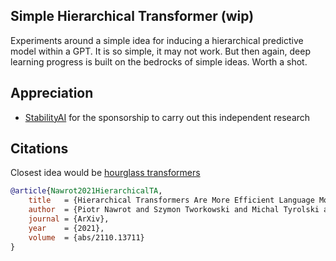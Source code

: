## Simple Hierarchical Transformer (wip)

Experiments around a simple idea for inducing a hierarchical predictive model within a GPT. It is so simple, it may not work. But then again, deep learning progress is built on the bedrocks of simple ideas. Worth a shot.

## Appreciation

- <a href="https://stability.ai/">StabilityAI</a> for the sponsorship to carry out this independent research

## Citations

Closest idea would be <a href="https://arxiv.org/abs/2110.13711">hourglass transformers</a>

```bibtex
@article{Nawrot2021HierarchicalTA,
    title   = {Hierarchical Transformers Are More Efficient Language Models},
    author  = {Piotr Nawrot and Szymon Tworkowski and Michal Tyrolski and Lukasz Kaiser and Yuhuai Wu and Christian Szegedy and Henryk Michalewski},
    journal = {ArXiv},
    year    = {2021},
    volume  = {abs/2110.13711}
}
```
